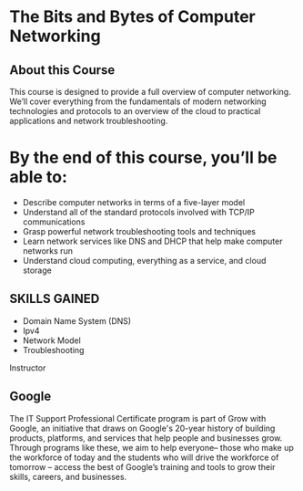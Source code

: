 # The Bits and Bytes of Computer Networking



## About this Course
This course is designed to provide a full overview of computer networking. We’ll cover everything from the fundamentals of modern networking technologies and protocols to an overview of the cloud to practical applications and network troubleshooting. 



# By the end of this course, you’ll be able to:
* Describe computer networks in terms of a five-layer model
* Understand all of the standard protocols involved with TCP/IP communications
* Grasp powerful network troubleshooting tools and techniques
* Learn network services like DNS and DHCP that help make computer networks run
* Understand cloud computing, everything as a service, and cloud storage



## SKILLS GAINED
* Domain Name System (DNS)
* Ipv4
* Network Model
* Troubleshooting

Instructor


## Google
The IT Support Professional Certificate program is part of Grow with Google, an initiative that draws on Google's 20-year history of building products, platforms, and services that help people and businesses grow. Through programs like these, we aim to help everyone– those who make up the workforce of today and the students who will drive the workforce of tomorrow – access the best of Google’s training and tools to grow their skills, careers, and businesses.
